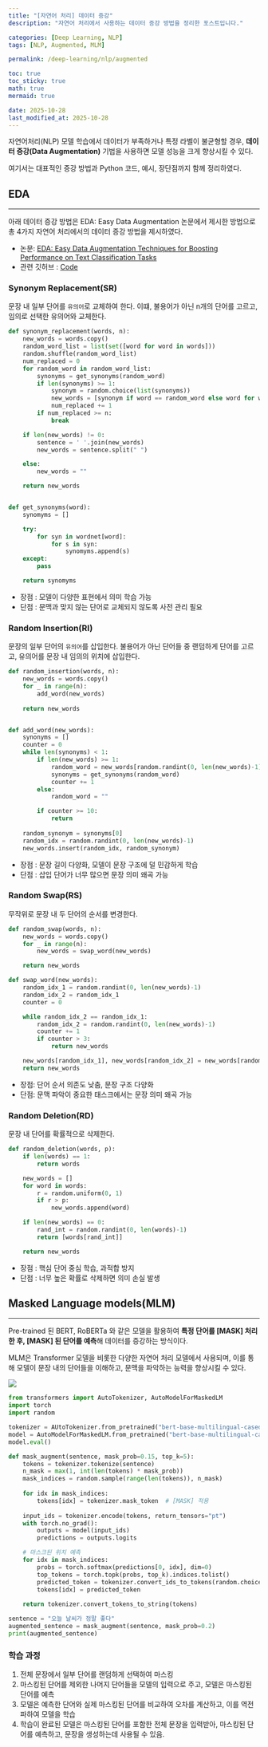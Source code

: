 ```yaml
---
title: "[자연어 처리] 데이터 증강"
description: "자연어 처리에서 사용하는 데이터 증강 방법을 정리한 포스트입니다."

categories: [Deep Learning, NLP]
tags: [NLP, Augmented, MLM]

permalink: /deep-learning/nlp/augmented

toc: true
toc_sticky: true
math: true
mermaid: true

date: 2025-10-28
last_modified_at: 2025-10-28
---
```


자연어처리(NLP) 모델 학습에서 데이터가 부족하거나 특정 라벨이 불균형할 경우, **데이터 증강(Data Augmentation)** 기법을 사용하면 모델 성능을 크게 향상시킬 수 있다.

여기서는 대표적인 증강 방법과 Python 코드, 예시, 장단점까지 함께 정리하였다.


## EDA
---------

아래 데이터 증강 방법은 EDA: Easy Data Augmentation 논문에서 제시한 방법으로 총 4가지 자연어 처리에서의 데이터 증강 방법을 제시하였다.

- 논문: [EDA: Easy Data Augmentation Techniques for Boosting Performance on Text Classification Tasks](https://arxiv.org/pdf/1901.11196)
- 관련 깃허브 : [Code](https://github.com/jasonwei20/eda_nlp)

### Synonym Replacement(SR)

문장 내 일부 단어를 `유의어`로 교체하여 한다. 이떄, 불용어가 아닌 n개의 단어를 고르고, 임의로 선택한 유의어와 교체한다.

```python
def synonym_replacement(words, n):
	new_words = words.copy()
	random_word_list = list(set([word for word in words]))
	random.shuffle(random_word_list)
	num_replaced = 0
	for random_word in random_word_list:
		synonyms = get_synonyms(random_word)
		if len(synonyms) >= 1:
			synonym = random.choice(list(synonyms))
			new_words = [synonym if word == random_word else word for word in new_words]
			num_replaced += 1
		if num_replaced >= n:
			break

	if len(new_words) != 0:
		sentence = ' '.join(new_words)
		new_words = sentence.split(" ")

	else:
		new_words = ""

	return new_words


def get_synonyms(word):
	synomyms = []

	try:
        for syn in wordnet[word]:
            for s in syn:
                synomyms.append(s)
	except:
		pass

	return synomyms
```

- 장점 : 모델이 다양한 표현에서 의미 학습 가능
- 단점 : 문맥과 맞지 않는 단어로 교체되지 않도록 사전 관리 필요

### Random Insertion(RI)

문장의 일부 단어의 `유의어`를 삽입한다. 불용어가 아닌 단어들 중 랜덤하게 단어를 고르고, 유의어를 문장 내 임의의 위치에 삽입한다.

```python
def random_insertion(words, n):
	new_words = words.copy()
	for _ in range(n):
		add_word(new_words)
	
	return new_words


def add_word(new_words):
	synonyms = []
	counter = 0
	while len(synonyms) < 1:
		if len(new_words) >= 1:
			random_word = new_words[random.randint(0, len(new_words)-1)]
			synonyms = get_synonyms(random_word)
			counter += 1
		else:
			random_word = ""

		if counter >= 10:
			return
		
	random_synonym = synonyms[0]
	random_idx = random.randint(0, len(new_words)-1)
	new_words.insert(random_idx, random_synonym)
```

- 장점 : 문장 길이 다양화, 모델이 문장 구조에 덜 민감하게 학습
- 단점 : 삽입 단어가 너무 많으면 문장 의미 왜곡 가능

### Random Swap(RS)

무작위로 문장 내 두 단어의 순서를 변경한다.

```python
def random_swap(words, n):
	new_words = words.copy()
	for _ in range(n):
		new_words = swap_word(new_words)

	return new_words

def swap_word(new_words):
	random_idx_1 = random.randint(0, len(new_words)-1)
	random_idx_2 = random_idx_1
	counter = 0

	while random_idx_2 == random_idx_1:
		random_idx_2 = random.randint(0, len(new_words)-1)
		counter += 1
		if counter > 3:
			return new_words

	new_words[random_idx_1], new_words[random_idx_2] = new_words[random_idx_2], new_words[random_idx_1]
	return new_words
```

- 장점: 단어 순서 의존도 낮춤, 문장 구조 다양화
- 단점: 문맥 파악이 중요한 태스크에서는 문장 의미 왜곡 가능


### Random Deletion(RD)

문장 내 단어를 확률적으로 삭제한다.

```python
def random_deletion(words, p):
	if len(words) == 1:
		return words

	new_words = []
	for word in words:
		r = random.uniform(0, 1)
		if r > p:
			new_words.append(word)

	if len(new_words) == 0:
		rand_int = random.randint(0, len(words)-1)
		return [words[rand_int]]

	return new_words
```

- 장점 : 핵심 단어 중심 학습, 과적합 방지
- 단점 : 너무 높은 확률로 삭제하면 의미 손실 발생

## Masked Language models(MLM)
-------

Pre-trained 된 BERT, RoBERTa 와 같은 모델을 활용하여 **특정 단어를 [MASK] 처리한 후, [MASK] 된 단어를 예측**해 데이터를 증강하는 방식이다.

MLM은 Transformer 모델을 비롯한 다양한 자연어 처리 모델에서 사용되며, 이를 통해 모델이 문장 내의 단어들을 이해하고, 문맥을 파악하는 능력을 향상시킬 수 있다.

<img src="https://raw.githubusercontent.com/UKPLab/sentence-transformers/master/docs/img/MLM.png">

```python
from transformers import AutoTokenizer, AutoModelForMaskedLM
import torch
import random

tokenizer = AUtoTokenizer.from_pretrained("bert-base-multilingual-cased")
model = AutoModelForMaskedLM.from_pretrained("bert-base-multilingual-cased")
model.eval()

def mask_augment(sentence, mask_prob=0.15, top_k=5):
    tokens = tokenizer.tokenize(sentence)
    n_mask = max(1, int(len(tokens) * mask_prob))
    mask_indices = random.sample(range(len(tokens)), n_mask)
    
    for idx in mask_indices:
        tokens[idx] = tokenizer.mask_token  # [MASK] 적용
    
    input_ids = tokenizer.encode(tokens, return_tensors="pt")
    with torch.no_grad():
        outputs = model(input_ids)
        predictions = outputs.logits

    # 마스크된 위치 예측
    for idx in mask_indices:
        probs = torch.softmax(predictions[0, idx], dim=0)
        top_tokens = torch.topk(probs, top_k).indices.tolist()
        predicted_token = tokenizer.convert_ids_to_tokens(random.choice(top_tokens))
        tokens[idx] = predicted_token
    
    return tokenizer.convert_tokens_to_string(tokens)

sentence = "오늘 날씨가 정말 좋다"
augmented_sentence = mask_augment(sentence, mask_prob=0.2)
print(augmented_sentence)

```

### 학습 과정

1. 전체 문장에서 일부 단어를 랜덤하게 선택하여 마스킹
2. 마스킹된 단어를 제외한 나머지 단어들을 모델의 입력으로 주고, 모델은 마스킹된 단어를 예측
3. 모델은 예측한 단어와 실제 마스킹된 단어를 비교하여 오차를 계산하고, 이를 역전파하여 모델을 학습
4. 학습이 완료된 모델은 마스킹된 단어를 포함한 전체 문장을 입력받아, 마스킹된 단어를 예측하고, 문장을 생성하는데 사용될 수 있음.

